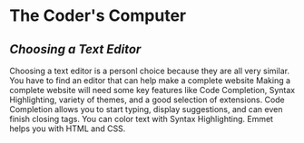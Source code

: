 # The Coder's Computer

## ***Choosing a Text Editor***
     
Choosing a text editor is a personl choice because they are all very similar. You have to find an editor that can help make a complete website Making a complete website will need some key features like Code Completion, Syntax Highlighting, variety of themes, and a good selection of extensions. Code Completion allows you to start typing, display suggestions, and can even finish closing tags. You can color text with Syntax Highlighting. Emmet helps you with HTML and CSS. 


